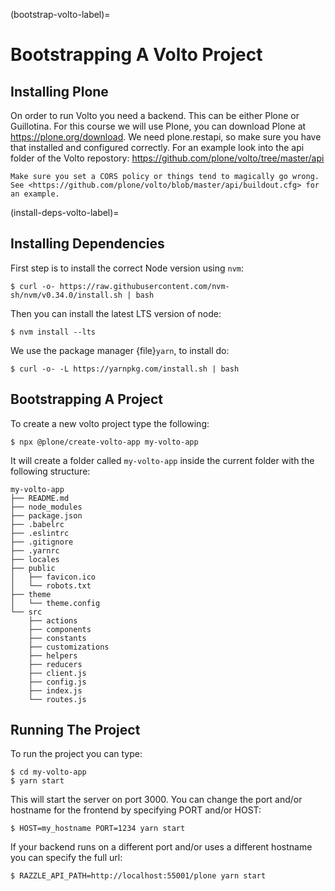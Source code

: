 (bootstrap-volto-label)=

# Bootstrapping A Volto Project

## Installing Plone

On order to run Volto you need a backend.
This can be either Plone or Guillotina.
For this course we will use Plone, you can download Plone at <https://plone.org/download>.
We need plone.restapi, so make sure you have that installed and configured correctly.
For an example look into the api folder of the Volto repostory: <https://github.com/plone/volto/tree/master/api>

```{warning}
Make sure you set a CORS policy or things tend to magically go wrong. See <https://github.com/plone/volto/blob/master/api/buildout.cfg> for an example.
```

(install-deps-volto-label)=

## Installing Dependencies

First step is to install the correct Node version using `nvm`:

```console
$ curl -o- https://raw.githubusercontent.com/nvm-sh/nvm/v0.34.0/install.sh | bash
```

Then you can install the latest LTS version of node:

```console
$ nvm install --lts
```

We use the package manager {file}`yarn`, to install do:

```console
$ curl -o- -L https://yarnpkg.com/install.sh | bash
```

## Bootstrapping A Project

To create a new volto project type the following:

```console
$ npx @plone/create-volto-app my-volto-app
```

It will create a folder called `my-volto-app` inside the current folder with the following structure:

```console
my-volto-app
├── README.md
├── node_modules
├── package.json
├── .babelrc
├── .eslintrc
├── .gitignore
├── .yarnrc
├── locales
├── public
│   ├── favicon.ico
│   └── robots.txt
├── theme
│   └── theme.config
└── src
    ├── actions
    ├── components
    ├── constants
    ├── customizations
    ├── helpers
    ├── reducers
    ├── client.js
    ├── config.js
    ├── index.js
    └── routes.js
```

## Running The Project

To run the project you can type:

```console
$ cd my-volto-app
$ yarn start
```

This will start the server on port 3000.
You can change the port and/or hostname for the frontend by specifying PORT and/or HOST:

```console
$ HOST=my_hostname PORT=1234 yarn start
```

If your backend runs on a different port and/or uses a different hostname you can specify the full url:

```console
$ RAZZLE_API_PATH=http://localhost:55001/plone yarn start
```
